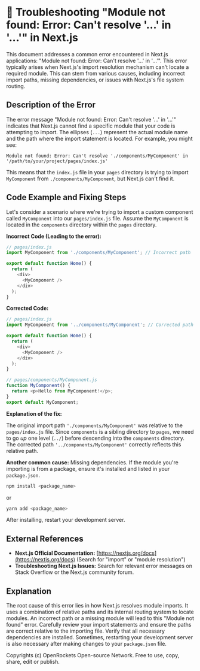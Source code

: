 # 🐞 Troubleshooting "Module not found: Error: Can't resolve '...' in '...'" in Next.js


This document addresses a common error encountered in Next.js applications: "Module not found: Error: Can't resolve '...' in '...'". This error typically arises when Next.js's import resolution mechanism can't locate a required module.  This can stem from various causes, including incorrect import paths, missing dependencies, or issues with Next.js's file system routing.


## Description of the Error

The error message "Module not found: Error: Can't resolve '...' in '...'" indicates that Next.js cannot find a specific module that your code is attempting to import.  The ellipses (`...`) represent the actual module name and the path where the import statement is located.  For example, you might see:

```
Module not found: Error: Can't resolve './components/MyComponent' in '/path/to/your/project/pages/index.js'
```

This means that the `index.js` file in your `pages` directory is trying to import `MyComponent` from `./components/MyComponent`, but Next.js can't find it.


## Code Example and Fixing Steps

Let's consider a scenario where we're trying to import a custom component called `MyComponent` into our `pages/index.js` file.  Assume the `MyComponent` is located in the `components` directory within the `pages` directory.

**Incorrect Code (Leading to the error):**

```javascript
// pages/index.js
import MyComponent from './components/MyComponent'; // Incorrect path

export default function Home() {
  return (
    <div>
      <MyComponent />
    </div>
  );
}
```

**Corrected Code:**

```javascript
// pages/index.js
import MyComponent from '../components/MyComponent'; // Corrected path

export default function Home() {
  return (
    <div>
      <MyComponent />
    </div>
  );
}

// pages/components/MyComponent.js
function MyComponent() {
  return <p>Hello from MyComponent!</p>;
}
export default MyComponent;
```

**Explanation of the fix:**

The original import path `'./components/MyComponent'` was relative to the `pages/index.js` file.  Since `components` is a sibling directory to `pages`, we need to go *up* one level (`../`) before descending into the `components` directory.  The corrected path `'../components/MyComponent'` correctly reflects this relative path.

**Another common cause:** Missing dependencies. If the module you're importing is from a package, ensure it's installed and listed in your `package.json`.

```bash
npm install <package_name>
```
or
```bash
yarn add <package_name>
```

After installing,  restart your development server.


## External References

* **Next.js Official Documentation:** [https://nextjs.org/docs](https://nextjs.org/docs) (Search for "import" or "module resolution")
* **Troubleshooting Next.js Issues:**  Search for relevant error messages on Stack Overflow or the Next.js community forum.


## Explanation

The root cause of this error lies in how Next.js resolves module imports.  It uses a combination of relative paths and its internal routing system to locate modules.  An incorrect path or a missing module will lead to this "Module not found" error.  Carefully review your import statements and ensure the paths are correct relative to the importing file. Verify that all necessary dependencies are installed.  Sometimes, restarting your development server is also necessary after making changes to your `package.json` file.



Copyrights (c) OpenRockets Open-source Network. Free to use, copy, share, edit or publish.

